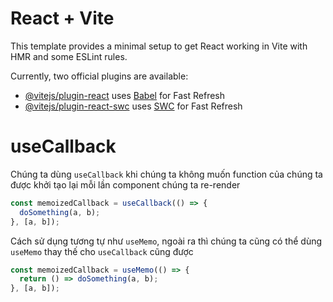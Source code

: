 # React + Vite

This template provides a minimal setup to get React working in Vite with HMR and some ESLint rules.

Currently, two official plugins are available:

- [@vitejs/plugin-react](https://github.com/vitejs/vite-plugin-react/blob/main/packages/plugin-react/README.md) uses [Babel](https://babeljs.io/) for Fast Refresh
- [@vitejs/plugin-react-swc](https://github.com/vitejs/vite-plugin-react-swc) uses [SWC](https://swc.rs/) for Fast Refresh

# useCallback

Chúng ta dùng `useCallback` khi chúng ta không muốn function của chúng ta được khởi tạo lại mỗi lần component chúng ta re-render

```jsx
const memoizedCallback = useCallback(() => {
  doSomething(a, b);
}, [a, b]);
```

Cách sử dụng tương tự như `useMemo`, ngoài ra thì chúng ta cũng có thể dùng `useMemo` thay thế cho `useCallback` cũng được

```jsx
const memoizedCallback = useMemo(() => {
  return () => doSomething(a, b);
}, [a, b]);
```
